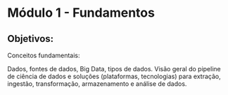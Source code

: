 # Módulo 1 - Fundamentos

## Objetivos:
Conceitos fundamentais:

Dados, fontes de dados, Big Data, tipos de dados.
Visão geral do pipeline de ciência de dados e soluções (plataformas, tecnologias) para extração, ingestão, transformação, armazenamento e análise de dados.
